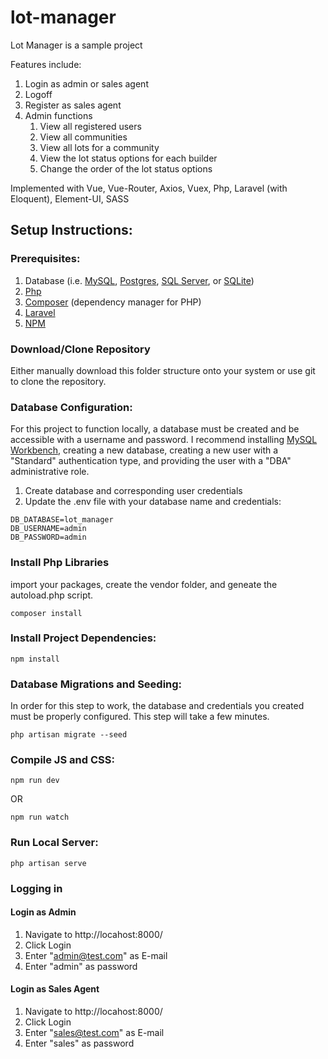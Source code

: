 # lot-manager

Lot Manager is a sample project

Features include:
1. Login as admin or sales agent
2. Logoff
3. Register as sales agent
4. Admin functions
    1. View all registered users
    2. View all communities
    3. View all lots for a community
    4. View the lot status options for each builder
    5. Change the order of the lot status options


Implemented with Vue, Vue-Router, Axios, Vuex, Php, Laravel (with Eloquent), Element-UI, SASS

## Setup Instructions:

### Prerequisites:
1. Database (i.e. [MySQL](https://www.mysql.com/), [Postgres](https://www.postgresql.org/), [SQL Server](https://www.microsoft.com/en-us/sql-server), or [SQLite](https://www.sqlite.org/index.html))
2. [Php](http://php.net/)
3. [Composer](https://getcomposer.org/download/) (dependency manager for PHP)
4. [Laravel](https://laravel.com/)
5. [NPM](https://www.npmjs.com/get-npm)

### Download/Clone Repository
Either manually download this folder structure onto your system or use git to clone the repository.

### Database Configuration:
For this project to function locally, a database must be created and be accessible with a username and password.  I recommend installing [MySQL Workbench](https://dev.mysql.com/downloads/workbench/), creating a new database, creating a new user with a "Standard" authentication type, and providing the user with a "DBA" administrative role.
1. Create database and corresponding user credentials
2. Update the .env file with your database name and credentials:
```
DB_DATABASE=lot_manager
DB_USERNAME=admin
DB_PASSWORD=admin
```

### Install Php Libraries
import your packages, create the vendor folder, and geneate the autoload.php script.
```
composer install
```

### Install Project Dependencies:
```
npm install
```

### Database Migrations and Seeding:
In order for this step to work, the database and credentials you created must be properly configured.  This step will take a few minutes.
```
php artisan migrate --seed
```

### Compile JS and CSS:
```
npm run dev
```
OR
```
npm run watch
```

### Run Local Server:
```
php artisan serve
```

### Logging in

#### Login as Admin
1. Navigate to http://locahost:8000/
2. Click Login
3. Enter "admin@test.com" as E-mail
4. Enter "admin" as password

#### Login as Sales Agent
1. Navigate to http://locahost:8000/
2. Click Login
3. Enter "sales@test.com" as E-mail
4. Enter "sales" as password
 